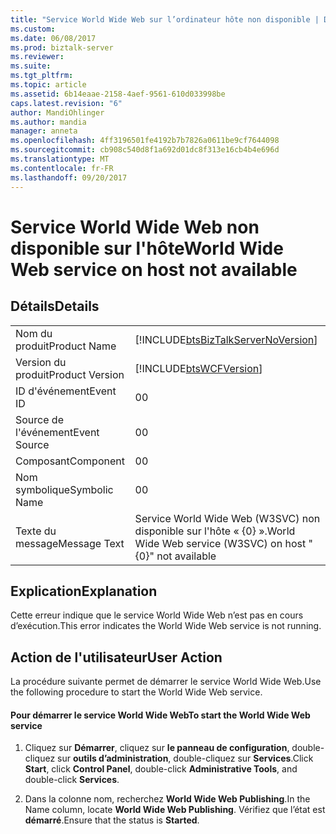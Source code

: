 ```yaml
---
title: "Service World Wide Web sur l’ordinateur hôte non disponible | Documents Microsoft"
ms.custom: 
ms.date: 06/08/2017
ms.prod: biztalk-server
ms.reviewer: 
ms.suite: 
ms.tgt_pltfrm: 
ms.topic: article
ms.assetid: 6b14eaae-2158-4aef-9561-610d033998be
caps.latest.revision: "6"
author: MandiOhlinger
ms.author: mandia
manager: anneta
ms.openlocfilehash: 4ff3196501fe4192b7b7826a0611be9cf7644098
ms.sourcegitcommit: cb908c540d8f1a692d01dc8f313e16cb4b4e696d
ms.translationtype: MT
ms.contentlocale: fr-FR
ms.lasthandoff: 09/20/2017
---
```

# <a name="world-wide-web-service-on-host-not-available"></a><span data-ttu-id="f2c5d-102">Service World Wide Web non disponible sur l'hôte</span><span class="sxs-lookup"><span data-stu-id="f2c5d-102">World Wide Web service on host not available</span></span>
## <a name="details"></a><span data-ttu-id="f2c5d-103">Détails</span><span class="sxs-lookup"><span data-stu-id="f2c5d-103">Details</span></span>  
  
|||  
|-|-|  
|<span data-ttu-id="f2c5d-104">Nom du produit</span><span class="sxs-lookup"><span data-stu-id="f2c5d-104">Product Name</span></span>|[!INCLUDE[btsBizTalkServerNoVersion](../includes/btsbiztalkservernoversion-md.md)]|  
|<span data-ttu-id="f2c5d-105">Version du produit</span><span class="sxs-lookup"><span data-stu-id="f2c5d-105">Product Version</span></span>|[!INCLUDE[btsWCFVersion](../includes/btswcfversion-md.md)]|  
|<span data-ttu-id="f2c5d-106">ID d'événement</span><span class="sxs-lookup"><span data-stu-id="f2c5d-106">Event ID</span></span>|<span data-ttu-id="f2c5d-107">0</span><span class="sxs-lookup"><span data-stu-id="f2c5d-107">0</span></span>|  
|<span data-ttu-id="f2c5d-108">Source de l'événement</span><span class="sxs-lookup"><span data-stu-id="f2c5d-108">Event Source</span></span>|<span data-ttu-id="f2c5d-109">0</span><span class="sxs-lookup"><span data-stu-id="f2c5d-109">0</span></span>|  
|<span data-ttu-id="f2c5d-110">Composant</span><span class="sxs-lookup"><span data-stu-id="f2c5d-110">Component</span></span>|<span data-ttu-id="f2c5d-111">0</span><span class="sxs-lookup"><span data-stu-id="f2c5d-111">0</span></span>|  
|<span data-ttu-id="f2c5d-112">Nom symbolique</span><span class="sxs-lookup"><span data-stu-id="f2c5d-112">Symbolic Name</span></span>|<span data-ttu-id="f2c5d-113">0</span><span class="sxs-lookup"><span data-stu-id="f2c5d-113">0</span></span>|  
|<span data-ttu-id="f2c5d-114">Texte du message</span><span class="sxs-lookup"><span data-stu-id="f2c5d-114">Message Text</span></span>|<span data-ttu-id="f2c5d-115">Service World Wide Web (W3SVC) non disponible sur l'hôte « {0} ».</span><span class="sxs-lookup"><span data-stu-id="f2c5d-115">World Wide Web service (W3SVC) on host "{0}" not available</span></span>|  
  
## <a name="explanation"></a><span data-ttu-id="f2c5d-116">Explication</span><span class="sxs-lookup"><span data-stu-id="f2c5d-116">Explanation</span></span>  
 <span data-ttu-id="f2c5d-117">Cette erreur indique que le service World Wide Web n’est pas en cours d’exécution.</span><span class="sxs-lookup"><span data-stu-id="f2c5d-117">This error indicates the World Wide Web service is not running.</span></span>  
  
## <a name="user-action"></a><span data-ttu-id="f2c5d-118">Action de l'utilisateur</span><span class="sxs-lookup"><span data-stu-id="f2c5d-118">User Action</span></span>  
 <span data-ttu-id="f2c5d-119">La procédure suivante permet de démarrer le service World Wide Web.</span><span class="sxs-lookup"><span data-stu-id="f2c5d-119">Use the following procedure to start the World Wide Web service.</span></span>  
  
#### <a name="to-start-the-world-wide-web-service"></a><span data-ttu-id="f2c5d-120">Pour démarrer le service World Wide Web</span><span class="sxs-lookup"><span data-stu-id="f2c5d-120">To start the World Wide Web service</span></span>  
  
1.  <span data-ttu-id="f2c5d-121">Cliquez sur **Démarrer**, cliquez sur **le panneau de configuration**, double-cliquez sur **outils d’administration**, double-cliquez sur **Services**.</span><span class="sxs-lookup"><span data-stu-id="f2c5d-121">Click **Start**, click **Control Panel**, double-click **Administrative Tools**, and double-click **Services**.</span></span>  
  
2.  <span data-ttu-id="f2c5d-122">Dans la colonne nom, recherchez **World Wide Web Publishing**.</span><span class="sxs-lookup"><span data-stu-id="f2c5d-122">In the Name column, locate **World Wide Web Publishing**.</span></span> <span data-ttu-id="f2c5d-123">Vérifiez que l’état est **démarré**.</span><span class="sxs-lookup"><span data-stu-id="f2c5d-123">Ensure that the status is **Started**.</span></span>